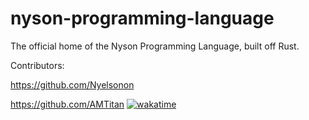 # nyson-programming-language
The official home of the Nyson Programming Language, built off Rust.

Contributors:

https://github.com/Nyelsonon

https://github.com/AMTitan [![wakatime](https://wakatime.com/badge/github/AMTitan/nyson-programming-language.svg)](https://wakatime.com/badge/github/AMTitan/nyson-programming-language)
